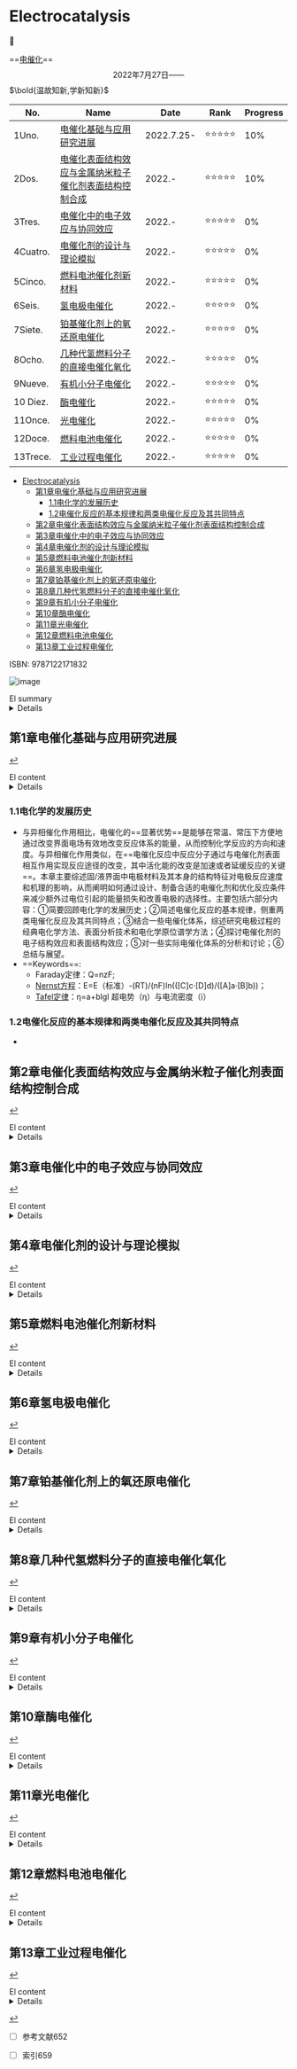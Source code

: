# Electrocatalysis
🦑    

==[电催化](https://book.douban.com/subject/30688255/)==
$${\mathscr{2022年7月27日——}}$$
$\bold{温故知新,学新知新}$

| No. |Name   |Date|Rank|Progress|
|---|---|---|---|---|
| 1Uno. |[电催化基础与应用研究进展 ](#第1章电催化基础与应用研究进展)| 2022.7.25-|⭐⭐⭐⭐⭐|10%|
| 2Dos. |[电催化表面结构效应与金属纳米粒子催化剂表面结构控制合成](#第2章电催化表面结构效应与金属纳米粒子催化剂表面结构控制合成)|2022.-|⭐⭐⭐⭐⭐|10%|
| 3Tres. |[电催化中的电子效应与协同效应](#第3章电催化中的电子效应与协同效应)|2022.-|⭐⭐⭐⭐⭐|0%|
| 4Cuatro. |[电催化剂的设计与理论模拟](#第4章电催化剂的设计与理论模拟)|2022.-|⭐⭐⭐⭐⭐|0%|
| 5Cinco. |[燃料电池催化剂新材料](#第5章燃料电池催化剂新材料)|2022.-|⭐⭐⭐⭐⭐|0%|
| 6Seis. |[氢电极电催化](#第6章氢电极电催化)|2022.-|⭐⭐⭐⭐⭐|0%|
| 7Siete. |[铂基催化剂上的氧还原电催化](#第7章铂基催化剂上的氧还原电催化)|2022.-|⭐⭐⭐⭐⭐|0%|
| 8Ocho. |[几种代氢燃料分子的直接电催化氧化](#第8章几种代氢燃料分子的直接电催化氧化)|2022.-|⭐⭐⭐⭐⭐|0%|
| 9Nueve. |[有机小分子电催化](#第9章有机小分子电催化)|2022.-|⭐⭐⭐⭐⭐|0%|
|10 Diez. |[酶电催化](#第10章酶电催化)|2022.-|⭐⭐⭐⭐⭐|0%|
| 11Once. |[光电催化](#第11章光电催化)|2022.-|⭐⭐⭐⭐⭐|0%|
| 12Doce. |[燃料电池电催化](#第12章燃料电池电催化)|2022.-|⭐⭐⭐⭐⭐|0%|
| 13Trece. |[工业过程电催化](#第13章工业过程电催化)|2022.-|⭐⭐⭐⭐⭐|0%|

- [Electrocatalysis](#electrocatalysis)
  - [第1章电催化基础与应用研究进展](#第1章电催化基础与应用研究进展)
    - [1.1电化学的发展历史](#11电化学的发展历史)
    - [1.2电催化反应的基本规律和两类电催化反应及其共同特点](#12电催化反应的基本规律和两类电催化反应及其共同特点)
  - [第2章电催化表面结构效应与金属纳米粒子催化剂表面结构控制合成](#第2章电催化表面结构效应与金属纳米粒子催化剂表面结构控制合成)
  - [第3章电催化中的电子效应与协同效应](#第3章电催化中的电子效应与协同效应)
  - [第4章电催化剂的设计与理论模拟](#第4章电催化剂的设计与理论模拟)
  - [第5章燃料电池催化剂新材料](#第5章燃料电池催化剂新材料)
  - [第6章氢电极电催化](#第6章氢电极电催化)
  - [第7章铂基催化剂上的氧还原电催化](#第7章铂基催化剂上的氧还原电催化)
  - [第8章几种代氢燃料分子的直接电催化氧化](#第8章几种代氢燃料分子的直接电催化氧化)
  - [第9章有机小分子电催化](#第9章有机小分子电催化)
  - [第10章酶电催化](#第10章酶电催化)
  - [第11章光电催化](#第11章光电催化)
  - [第12章燃料电池电催化](#第12章燃料电池电催化)
  - [第13章工业过程电催化](#第13章工业过程电催化)



ISBN: 9787122171832



![image](https://user-images.githubusercontent.com/87826552/180705731-e39efb07-e72e-40ea-847f-e49397857ec7.png)
  
<summary> El summary </summary>
<details>本书由电催化基础和重要电催化过程两部分组成。内容包括从纳米结构、表面结构、电子结构出发认识电催化过程和催化剂材料的性质，到电催化剂的理论设计、理论模拟和制备；从氢、氧及有机分子电催化基础，到燃料电池、太阳能电池、生物电化学乃至工业电化学过程等电催化应用。本书在内容的选择上，既注重基础知识和研究方法的介绍，同时又紧紧围绕前沿方向。
本书既适合选择电催化、电化学、催化化学、表面科学、材料科学等学科作为研究方向的研究生，也适合从事电催化及相关领域科学研究和技术研发的科技工作者参考。
  </details> 
  
## 第1章电催化基础与应用研究进展 

[↩️](#electrocatalysis)


<summary> El content </summary>
<details>1?1电化学的发展历史1
1?2电催化反应的基本规律和两类电催化反应及其共同特点3
1?3研究电极过程的经典电化学方法、表面分析技术和电化学原位谱学方法5
1?3?1经典电化学研究方法5
1?3?2非传统电化学研究方法及其进展7
1?4电催化剂的电子结构效应和表面结构效应12
1?4?1电子结构效应对电催化反应速度的影响12
1?4?2表面结构效应对电催化反应速度的影响15
1?5一些实际电催化体系的分析和讨论20
1?5?1纳米粒子的组成及其对电催化性能的影响20
1?5?2催化剂载体对电催化性能的影响21
1?5?3纳米粒子的表面结构对其电催化性能的影响22
1?5?4纳米尺度电催化剂活性的比较与关联25
1?6总结与展望28
参考文献29
  
</details> 



### 1.1电化学的发展历史
* 与异相催化作用相比，电催化的==显著优势==是能够在常温、常压下方便地通过改变界面电场有效地改变反应体系的能量，从而控制化学反应的方向和速度。与异相催化作用类似，在==电催化反应中反应分子通过与电催化剂表面相互作用实现反应途径的改变，其中活化能的改变是加速或者延缓反应的关键==。本章主要综述固/液界面中电极材料及其本身的结构特征对电极反应速度和机理的影响，从而阐明如何通过设计、制备合适的电催化剂和优化反应条件来减少额外过电位引起的能量损失和改善电极的选择性。主要包括六部分内容：①简要回顾电化学的发展历史；②简述电催化反应的基本规律，侧重两类电催化反应及其共同特点；③结合一些电催化体系，综述研究电极过程的经典电化学方法、表面分析技术和电化学原位谱学方法；④探讨电催化剂的电子结构效应和表面结构效应；⑤对一些实际电催化体系的分析和讨论；⑥总结与展望。
* ==Keywords==: 
  * Faraday定律：Q=nzF;
  * [Nernst方程](https://baike.baidu.com/item/%E8%83%BD%E6%96%AF%E7%89%B9%E6%96%B9%E7%A8%8B/7359895?fr=aladdin)：E=E（标准）-(RT)/(nF)ln(([C]c·[D]d)/([A]a·[B]b))；
  * [Tafel定律](https://baike.baidu.com/item/%E5%A1%94%E8%8F%B2%E5%B0%94%E5%85%AC%E5%BC%8F/2545633?fr=aladdin)：η=a+blgI  超电势（η）与电流密度（i）

### 1.2电催化反应的基本规律和两类电催化反应及其共同特点
* 


## 第2章电催化表面结构效应与金属纳米粒子催化剂表面结构控制合成

[↩️](#electrocatalysis)
  

<summary> El content </summary>
<details> 2?1电催化表面结构效应33
2?1?1金属单晶面及其表面原子排列结构33
2?1?2晶面结构效应34
2?2金属纳米粒子的表面结构控制合成及其电催化39
2?2?1纳米粒子形状与晶面的关系39
2?2?2晶体生长规律41
2?2?3低表面能金属纳米粒子的控制合成及其催化性能研究44
2?2?4高表面能金属纳米粒子的控制合成及其电催化51
2?3总结与展望67
参考文献69
  
</details> 
  
## 第3章电催化中的电子效应与协同效应 
[↩️](#electrocatalysis)

  
<summary> El content </summary>
<details>3?1金属表面吸附作用的物理化学基础75
3?1?1金属的电子能带结构75
3?1?2吸附质与金属表面的相互作用79
3?1?3吸附作用的密度泛函理论计算82
3?2催化作用中的电子效应与协同效应85
3?2?1吸附作用的电子特征描述85
3?2?2金属表面反应性及其电子效应调控89
3?2?3催化作用中的协同效应91
3?3研究实例93
3?3?1氧还原反应Pt合金催化剂的电子效应93
3?3?2甲酸氧化反应Pd合金催化剂的表面反应性调控98
3?3?3氢氧化反应Ni催化剂d带反应性的选择性抑制101
3?3?4利用几何效应调控Pt催化甲醇氧化的反应选择性103
3?3?5Pt?Ru电催化协同效应的直接观测105
3?3?6Pd?Au合金表面H吸附与CO吸附所需的 小Pd原子聚集体108
参考文献110
  
</details>  
  
## 第4章电催化剂的设计与理论模拟 
[↩️](#electrocatalysis)


<summary> El content </summary>
<details> 4?1电极/溶液界面电荷传递过程的量子效应114
4?1?1电子转移反应的基本类型114
4?1?2电子转移的基本原理115
4?1?3Marcus的电子转移理论117
4?1?4电极/溶液界面电子的隧道效应123
4?2电极/溶液界面的量子化学模拟128
4?2?1计算方法与模型128
4?2?2催化剂的反应活性和电子构型的计算134
4?2?3溶剂效应150
4?2?4电极电势的模拟159
4?3电极过程动力学模拟及其应用169
4?3?1氧气电催化还原169
4?3?2甲醇电催化氧化176
4?3?3电催化非线性动力学过程模拟180
4?4总结与展望190
参考文献190
  
</details> 

## 第5章燃料电池催化剂新材料 
[↩️](#electrocatalysis)


<summary> El content </summary>
<details>  5?1质子交换膜燃料电池及催化剂概述196
5?2阳极催化剂200
5?2?1氢?氧燃料电池阳极催化剂200
5?2?2DMFC阳极催化剂202
5?2?3DFAFC阳极催化剂212
5?2?4DEFC阳极催化剂220
5?3阴极催化剂224
5?3?1阴极氧电还原机理224
5?3?2铂基催化剂225
5?3?3非铂基金属催化剂227
5?4催化剂制备方法231
5?4?1浸渍?液相还原法231
5?4?2胶体法233
5?4?3微乳液法235
5?4?4电化学法235
5?4?5气相还原法236
5?4?6气相沉积法237
5?4?7高温合金化法237
5?4?8羰基簇合物法237
5?4?9预沉淀法238
5?4?10离子液体法238
5?4?11喷雾热解法238
5?4?12固相反应法239
5?4?13多醇过程法240
5?4?14微波法240
5?4?15组合法241
5?4?16离子交换法241
5?4?17辐照法241
5?5载体242
5?5?1炭黑242
5?5?2中孔碳243
5?5?3CNTs245
5?5?4碳凝胶247
5?5?5空心碳247
5?5?6碳卷249
5?5?7碳纤维250
5?5?8碳纳米分子筛250
5?5?9碳化钨251
5?5?10硬碳252
5?5?11碳纳米笼252
5?5?12金刚石252
5?5?13富勒烯252
5?5?14石墨烯253
参考文献253
  
</details>

## 第6章氢电极电催化 
[↩️](#electrocatalysis)

  
<summary> El content </summary>
<details>  6?1氢电极反应及其电催化概述270
6?2氢的电化学吸附273
6?2?1氢的欠电势吸附274
6?2?2氢的过电势吸附278
6?2?3氢吸附的谱学技术研究280
6?2?4氢吸附的理论计算研究281
6?3氢电极反应机理286
6?4氢电极反应动力学288
6?4?1氢电极反应交换电流密度的测量288
6?4?2交换电流密度的火山关系图290
6?4?3温度对氢电极反应动力学的影响294
6?5氢电催化的Pt表面结构效应296
6?6氢电催化的铂纳米粒径效应297
6?7总结与展望302
参考文献304
  
</details>
  
## 第7章铂基催化剂上的氧还原电催化 
[↩️](#electrocatalysis)


<summary> El content </summary>
<details>7?1概述307
7?2Pt单质金属催化剂309
7?2?1Pt单晶的晶面取向、阴离子吸附对氧还原性能的影响309
7?2?2Pt纳米催化剂的粒径效应314
7?3铂基二元模型电催化剂的氧还原行为323
7?4Pt及其合金的氧还原活性趋势的理论预期329
7?5Pt基金属纳米催化剂334
7?6ORR机理的研究进展338
7?7总结与展望343
参考文献344
  
</details>  

## 第8章几种代氢燃料分子的直接电催化氧化 
[↩️](#electrocatalysis)


<summary> El content </summary>
<details>8?1硼氢化物的直接电催化氧化353
8?1?1硼氢化物作为代氢阳极燃料的优势与问题353
8?1?2不同金属上硼氢化物电氧化的基本行为354
8?1?3BH-4在金属电极上的电氧化模型360
8?1?4硼氢化物的直接电催化氧化小结364
8?2氨的直接电催化氧化364
8?2?1氨的直接电催化氧化概述364
8?2?2氨在Pt及其合金上的电氧化行为365
8?2?3氨在金属镍上的电氧化行为371
8?3硼氮烷作为阳极燃料的电催化376
8?3?1硼氮烷作为阳极燃料的电催化概述376
8?3?2BH3NH3在Ag电极上的电氧化377
8?3?3几种典型催化剂上硼氮烷的直接电氧化381
8?3?4总结与展望385
参考文献385
  
</details> 

## 第9章有机小分子电催化 
[↩️](#electrocatalysis)


<summary> El content </summary>
<details>9?1概述388
9?2 CO的电催化氧化390
9?2?1CO在金属表面的吸附390
9?2?2CO在Pt表面电氧化391
9?2?3纳米Pt表面CO的电氧化：尺寸及晶面效应394
9?2?4Pt?Ru合金表面CO电氧化的“双功能机理”395
9?2?5d带能级与表面偏析对电催化的影响397
9?3甲醇的阳极氧化399
9?3?1甲醇的电氧化机理399
9?3?2甲醇电氧化催化剂的设计400
9?4甲酸的电催化氧化402
9?4?1Pt表面甲酸电氧化机理402
9?4?2Pd表面甲酸电氧化404
9?4?3甲酸电氧化催化剂的设计405
9?5乙醇的电催化氧化407
9?6碱性环境中C1小分子的电氧化408
9?6?1碱性条件下CO电催化氧化409
9?6?2碱性条件下甲醇的电催化氧化409
9?7总结与展望411
参考文献412
  
</details> 

## 第10章酶电催化 
[↩️](#electrocatalysis)


<summary> El content </summary>
<details> 10?1酶的基本结构与功能418
10?1?1酶的基本概念418
10?1?2酶的活性中心418
10?1?3酶的一级结构与催化功能的关系419
10?1?4酶的二级和三级结构与催化功能的关系419
10?1?5酶的四级结构与催化功能的关系421
10?2酶催化反应的一般理论422
10?2?1酶催化反应理论422
10?2?2酶催化反应的动力学424
10?2?3酶催化反应的动力学参数的求取426
10?3酶催化反应的电化学427
10?3?1酶催化反应的电化学研究方法427
10?3?2酶催化反应的电流理论434
10?3?3酶在电极表面的固定439
10?4酶催化电化学研究的几个重要例子451
10?4?1葡萄糖氧化酶452
10?4?2反丁烯二酸还原酶和丁二酸脱氢酶454
10?4?3过氧化物酶459
10?4?4钼氧转移酶462
10?4?5细胞色素P450酶467
10?4?6氢酶469
10?4?7含铜氧化酶471
10?5酶电化学催化的应用472
10?5?1用于底物的定量测定473
10?5?2用作生物燃料电池的电极催化剂478
10?5?3电化学免疫分析482
10?5?4DNA杂交检测483
参考文献484
  
</details> 

## 第11章光电催化 
[↩️](#electrocatalysis)


<summary> El content </summary>
<details> 11?1概述495
11?2光电催化原理498
11?2?1太阳能光电催化原理498
11?2?2环境光电催化原理503
11?3光电催化剂与光电催化反应507
11?3?1TiO2光电催化剂的制备507
11?3?2提高TiO2光催化活性的途径510
11?3?3WO3光电催化剂512
11?3?4CdS光电催化剂514
11?3?5ZnO光电催化剂515
11?3?6新型配合物半导体光电催化剂517
11?3?7具有光电催化功能的聚合物纳米复合材料517
11?3?8光电催化剂的表征518
11?3?9光电催化反应527
11?4重要的光电催化过程及应用541
11?4?1光电催化电解水制氢541
11?4?2光电催化对典型有机污染物的降解542
11?5光电催化的研究方法544
11?5?1光催化研究过程的分析方法545
11?5?2光电催化的动力学研究549
11?5?3光电化学研究方法552
参考文献561
  
</details> 

## 第12章燃料电池电催化 
[↩️](#electrocatalysis)


<summary> El content </summary>
<details>12?1燃料电池的分类和性能567
12?1?1燃料电池分类568
12?1?2燃料电池性能568
12?2燃料电池电催化571
12?2?1催化剂概述571
12?2?2电催化反应特点573
12?2?3催化剂的表征方法578
12?2?4催化剂的结构组成588
12?2?5催化剂的电催化性能592
12?2?6催化剂的耐久性596
12?3总结与展望604
参考文献605
  
</details>  

## 第13章工业过程电催化 
[↩️](#electrocatalysis)


<summary> El content </summary>
<details> 13?1氯碱工业过程电催化609
13?1?1氯碱工业概述609
13?1?2氯碱电解槽的析氯阳极电催化612
13?1?3氯碱电解槽的析氢阴极电催化619
13?2湿法冶金工业电积过程电催化621
13?2?1湿法冶金工业概述621
13?2?2氯化物水溶液中Ni、Co电积过程电催化624
13?2?3硫酸溶液中Ni电积过程电催化625
13?2?4硫酸溶液Zn电积过程电催化629
13?3熔盐铝电解过程电催化639
13?3?1熔盐铝电解工业概述639
13?3?2碳素阳极的掺杂电催化640
13?3?3碳素阳极掺杂电催化机理645
13?3?4锂盐阳极糊及其工业应用649
13?3?5预焙阳极的掺杂电催化与综合改性651

  
</details> 

[↩️](#electrocatalysis)
- [ ] 参考文献652
- [ ] 索引659





